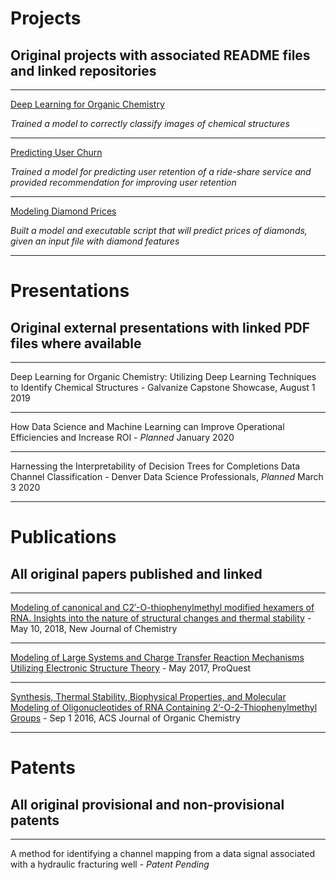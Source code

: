 # Projects

## Original projects with associated README files and linked repositories
---

[Deep Learning for Organic Chemistry](https://cwolfbrandt.github.io/csk/)

*Trained a model to correctly classify images of chemical structures*

---
[Predicting User Churn](https://cwolfbrandt.github.io/predicting_churn/)

*Trained a model for predicting user retention of a ride-share service and provided recommendation for improving user retention*

---
[Modeling Diamond Prices](https://cwolfbrandt.github.io/diamond_dataset/)

*Built a model and executable script that will predict prices of diamonds, given an input file with diamond features*

---


# Presentations

## Original external presentations with linked PDF files where available

---

Deep Learning for Organic Chemistry: Utilizing Deep Learning Techniques to Identify Chemical Structures - Galvanize Capstone Showcase, August 1 2019

---

How Data Science and Machine Learning can Improve Operational Efficiencies and Increase ROI - *Planned* January 2020

---

Harnessing the Interpretability of Decision Trees for Completions Data Channel Classification - Denver Data Science Professionals, *Planned* March 3 2020

---


# Publications

## All original papers published and linked

---

[Modeling of canonical and C2′-O-thiophenylmethyl modified hexamers of RNA. Insights into the nature of structural changes and thermal stability](https://pubs.rsc.org/en/content/articlelanding/2018/nj/c8nj01739e#!divAbstract) - May 10, 2018, New Journal of Chemistry

---

[Modeling of Large Systems and Charge Transfer Reaction Mechanisms Utilizing Electronic Structure Theory](http://digital.auraria.edu/AA00006543/00001) - May 2017, ProQuest

---

[Synthesis, Thermal Stability, Biophysical Properties, and Molecular Modeling of Oligonucleotides of RNA Containing 2’-O-2-Thiophenylmethyl Groups](https://pubs.acs.org/doi/abs/10.1021/acs.joc.6b01615) - Sep 1 2016, ACS Journal of Organic Chemistry

---

# Patents

## All original provisional and non-provisional patents

---

A method for identifying a channel mapping from a data signal associated with a hydraulic fracturing well - *Patent Pending*

